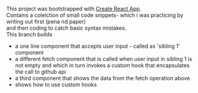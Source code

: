 This project was bootstrapped with [Create React App](https://github.com/facebook/create-react-app).  
Contains a colelction of small code snippets- which i was practicing by writing out first (pena nd paper)  
and then coding to catch basic syntax mistakes.  
This branch builds  
- a one line component that accepts user input - called as 'sibling 1' component
- a different fetch component that is called when user input in sibling 1 is not empty  and which in turn invokes a custom hook that encapsulates the call to github api
- a third component that shows the data from the fetch operation above
- shows how to use custom hooks
